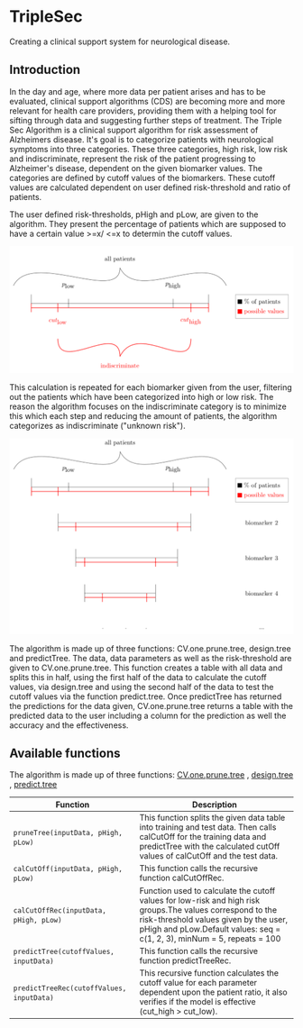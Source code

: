 # TripleSec
Creating a clinical support system for neurological disease.

## Introduction
In the day and age, where more data per patient arises and has to be evaluated, clinical support algorithms (CDS) are becoming more and more relevant for health care providers, providing them with a helping tool for sifting through data and suggesting further steps of treatment.
The Triple Sec Algorithm is a clinical support algorithm for risk assessment of Alzheimers disease.
It's goal is to categorize patients with neurological symptoms into three 
categories. These three categories, high risk, low risk and indiscriminate, represent the risk of the patient progressing to Alzheimer's disease, dependent on the given biomarker values.
The categories are defined by cutoff values of the biomarkers. These cutoff values are calculated
dependent on user defined risk-threshold and ratio of patients.

The user defined risk-thresholds, pHigh and pLow, are given to the algorithm. They present the percentage of patients which are supposed to have a certain value >=x/ <=x to determin the cutoff values.

![alt text](https://github.com/zaynabhammoud/TripleSec/blob/KAP/img/principle.png "principle")

This calculation is repeated for each biomarker given from the user, filtering out the patients which have been categorized into high or low risk. The reason the algorithm focuses on the indiscriminate category is to minimize this which each step and reducing the amount of patients, the algorithm categorizes as indiscriminate ("unknown risk").

![alt text](https://github.com/zaynabhammoud/TripleSec/blob/KAP/img/repeat.png "repeat")

The algorithm is made up of three functions: CV.one.prune.tree, design.tree and predictTree.
The data, data parameters as well as the risk-threshold are given to CV.one.prune.tree. 
This function creates a table with all data and splits this in half, using the first half of the data to calculate the cutoff values, via 
design.tree and using the second half of the data to test the cutoff values via the function predict.tree.
Once predictTree has returned the predictions for the data given, CV.one.prune.tree returns a table with the predicted data to the user including
a column for the prediction as well the accuracy and the effectiveness.


<!---# ## Publication
# More information and references can be found in the following papers:--->

## Available functions
The algorithm is made up of three functions: 
[CV.one.prune.tree](https://github.com/zaynabhammoud/TripleSec/blob/KAP/R/Code_CV_one_prune_tree.R) , 
[design.tree](https://github.com/zaynabhammoud/TripleSec/blob/KAP/R/Code_design_tree.R) ,
[predict.tree](Code_predict_tree.R)


| Function |Description|
| --------------- |-----------|
|`pruneTree(inputData, pHigh, pLow)`|This function splits the given data table into training and test data. Then calls calCutOff for the training data and predictTree with the calculated cutOff values of calCutOff and the test data.|
|`calCutOff(inputData, pHigh, pLow)`|This function calls the recursive function calCutOffRec.|
|`calCutOffRec(inputData, pHigh, pLow)`|Function used to calculate the cutoff values for low-risk and high risk groups.The values correspond to the risk-threshold values given by the user, pHigh and pLow.Default values: seq = c(1, 2, 3), minNum = 5, repeats = 100|
|`predictTree(cutoffValues, inputData)`| This function calls the recursive function predictTreeRec.|
|`predictTreeRec(cutoffValues, inputData)`| This recursive function calculates the cutoff value for each parameter dependent upon the patient ratio, it also verifies if the model is effective (cut_high > cut_low).|
